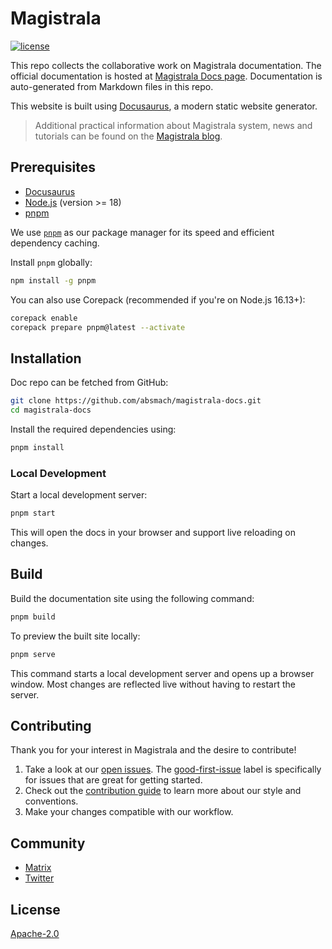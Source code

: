 # Magistrala

[![license][license]](LICENSE)

This repo collects the collaborative work on Magistrala documentation.
The official documentation is hosted at [Magistrala Docs page][docs].
Documentation is auto-generated from Markdown files in this repo.

This website is built using [Docusaurus](https://docusaurus.io/), a modern static website generator.

> Additional practical information about Magistrala system, news and tutorials can be found on the [Magistrala blog][blog].

## Prerequisites

- [Docusaurus](https://docusaurus.io/docs/installation)
- [Node.js](https://nodejs.org/) (version >= 18)
- [pnpm](https://pnpm.io/installation)

We use [`pnpm`](https://pnpm.io/) as our package manager for its speed and efficient dependency caching.

Install `pnpm` globally:

```bash
npm install -g pnpm
```

You can also use Corepack (recommended if you're on Node.js 16.13+):

```bash
corepack enable
corepack prepare pnpm@latest --activate
```

## Installation

Doc repo can be fetched from GitHub:

```bash
git clone https://github.com/absmach/magistrala-docs.git
cd magistrala-docs
```

Install the required dependencies using:

```bash
pnpm install
```

### Local Development

Start a local development server:

```bash
pnpm start
```

This will open the docs in your browser and support live reloading on changes.

## Build

Build the documentation site using the following command:

```bash
pnpm build
```

To preview the built site locally:

```bash
pnpm serve
```

This command starts a local development server and opens up a browser window. Most changes are reflected live without having to restart the server.

## Contributing

Thank you for your interest in Magistrala and the desire to contribute!

1. Take a look at our [open issues](https://github.com/absmach/magistrala-docs/issues). The [good-first-issue](https://github.com/absmach/magistrala-docs/labels/good-first-issue) label is specifically for issues that are great for getting started.
2. Check out the [contribution guide](CONTRIBUTING.md) to learn more about our style and conventions.
3. Make your changes compatible with our workflow.

## Community

- [Matrix][matrix]
- [Twitter][twitter]

## License

[Apache-2.0](LICENSE)

[matrix]: https://matrix.to/#/#magistrala_magistrala:gitter.im
[license]: https://img.shields.io/badge/license-Apache%20v2.0-blue.svg
[blog]: https://medium.com/abstract-machines-blog
[twitter]: https://twitter.com/absmach
[docs]: https://docs.magistrala.abstractmachines.fr
